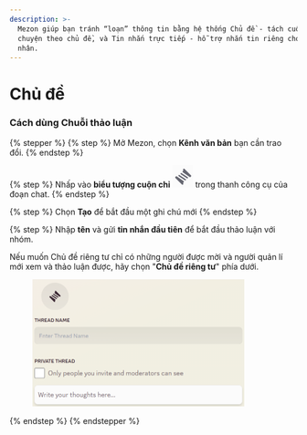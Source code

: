 ```yaml
---
description: >-
  Mezon giúp bạn tránh “loạn” thông tin bằng hệ thống Chủ đề - tách cuộc trò
  chuyện theo chủ đề, và Tin nhắn trực tiếp - hỗ trợ nhắn tin riêng cho từng cá
  nhân.
---
```


# Chủ đề

### **Cách dùng Chuỗi thảo luận**

{% stepper %}
{% step %}
Mở Mezon, chọn **Kênh văn bản** bạn cần trao đổi.
{% endstep %}

{% step %}
Nhấp vào **biểu tượng cuộn chỉ** <img src="../../../../../../.gitbook/assets/image (41).png" alt="" data-size="line"> trong thanh công cụ của đoạn chat.
{% endstep %}

{% step %}
Chọn **Tạo** để bắt đầu một ghi chú mới
{% endstep %}

{% step %}
Nhập **tên** và gửi **tin nhắn đầu tiên** để bắt đầu thảo luận với nhóm.

Nếu muốn Chủ đề riêng tư chỉ có những người được mời và người quản lí mới xem và thảo luận được, hãy chọn "**Chủ đề riêng tư**" phía dưới.

<div align="left"><figure><img src="../../../../../../.gitbook/assets/unknown (89).png" alt="" width="371"><figcaption></figcaption></figure></div>
{% endstep %}
{% endstepper %}
